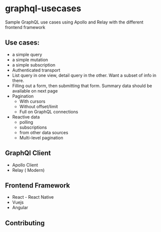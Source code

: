 # graphql-usecases
Sample GraphQL use cases using Apollo and Relay with the different frontend framework

## Use cases:

* a simple query
* a simple mutation
* a simple subscription
* Authenticated transport
* List query in one view, detail query in the other. Want a subset of info in there.
* Filling out a form, then submitting that form. Summary data should be available on next page
* Pagination
    * With cursors
    * Without offset/limit
    * Full on GraphQL connections
* Reactive data
    * polling
    * subscriptions
    * from other data sources
    * Multi-level pagination

## GraphQl Client

* Apollo Client
* Relay ( Modern)

## Frontend Framework

* React - React Native
* Vuejs
* Angular

## Contributing